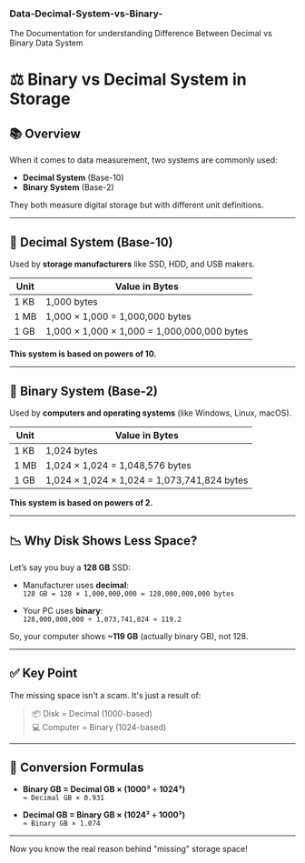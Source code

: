 ### Data-Decimal-System-vs-Binary-
The Documentation for understanding Difference Between Decimal vs Binary Data System 

# ⚖️ Binary vs Decimal System in Storage

## 📚 Overview

When it comes to data measurement, two systems are commonly used:

- **Decimal System** (Base-10)
- **Binary System** (Base-2)

They both measure digital storage but with different unit definitions.

---

## 🔢 Decimal System (Base-10)

Used by **storage manufacturers** like SSD, HDD, and USB makers.

| Unit   | Value in Bytes           |
|--------|---------------------------|
| 1 KB   | 1,000 bytes               |
| 1 MB   | 1,000 × 1,000 = 1,000,000 bytes |
| 1 GB   | 1,000 × 1,000 × 1,000 = 1,000,000,000 bytes |

**This system is based on powers of 10.**

---

## 🧠 Binary System (Base-2)

Used by **computers and operating systems** (like Windows, Linux, macOS).

| Unit   | Value in Bytes           |
|--------|---------------------------|
| 1 KB   | 1,024 bytes               |
| 1 MB   | 1,024 × 1,024 = 1,048,576 bytes |
| 1 GB   | 1,024 × 1,024 × 1,024 = 1,073,741,824 bytes |

**This system is based on powers of 2.**

---

## 📉 Why Disk Shows Less Space?

Let’s say you buy a **128 GB** SSD:

- Manufacturer uses **decimal**:  
  `128 GB = 128 × 1,000,000,000 = 128,000,000,000 bytes`

- Your PC uses **binary**:  
  `128,000,000,000 ÷ 1,073,741,824 ≈ 119.2`

So, your computer shows **~119 GB** (actually binary GB), not 128.

---

## ✅ Key Point

The missing space isn't a scam. It's just a result of:

> 📦 Disk = Decimal (1000-based)  
> 💻 Computer = Binary (1024-based)

---

## 📐 Conversion Formulas

- **Binary GB = Decimal GB × (1000³ ÷ 1024³)**  
  `≈ Decimal GB × 0.931`

- **Decimal GB = Binary GB × (1024³ ÷ 1000³)**  
  `≈ Binary GB × 1.074`

---

Now you know the real reason behind "missing" storage space!
